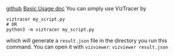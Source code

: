 [github](https://github.com/gaogaotiantian/viztracer)
[Basic Usage doc](https://viztracer.readthedocs.io/en/stable/basic_usage.html#basic-usage)
You can simply use VizTracer by
```shell
viztracer my_script.py
# OR
python3 -m viztracer my_script.py
```
which will generate a `result.json` file in the directory you run this command. You can open it with `vizviewer`: `vizviewer result.json`

